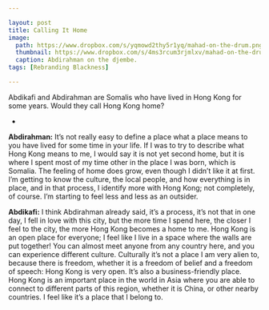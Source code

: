 ```yaml
---

layout: post
title: Calling It Home
image:
  path: https://www.dropbox.com/s/yqmowd2thy5r1yq/mahad-on-the-drum.png?raw=1
  thumbnail: https://www.dropbox.com/s/4ms3rcum3rjmlxv/mahad-on-the-drum_thumbnail.png?raw=1
  caption: Abdirahman on the djembe.
tags: [Rebranding Blackness]

---
```


Abdikafi and Abdirahman are Somalis who have lived in Hong Kong for some years. Would they call Hong Kong home?

<!--more-->

-

**Abdirahman:** It’s not really easy to define a place what a place means to you have lived for some time in your life. If I was to try to describe what Hong Kong means to me, I would say it is not yet second home, but it is where I spent most of my time other in the place I was born, which is Somalia. The feeling of home does grow, even though I didn’t like it at first. I’m getting to know the culture, the local people, and how everything is in place, and in that process, I identify more with Hong Kong; not completely, of course. I’m starting to feel less and less as an outsider.

**Abdikafi:** I think Abdirahman already said, it’s a process, it’s not that in one day, I fell in love with this city, but the more time I spend here, the closer I feel to the city, the more Hong Kong becomes a home to me. Hong Kong is an open place for everyone; I feel like I live in a space where the walls are put together! You can almost meet anyone from any country here, and you can experience different culture. Culturally it’s not a place I am very alien to, because there is freedom, whether it is a freedom of belief and a freedom of speech: Hong Kong is very open. It’s also a business-friendly place. Hong Kong is an important place in the world in Asia where you are able to connect to different parts of this region, whether it is China, or other nearby countries. I feel like it’s a place that I belong to.
